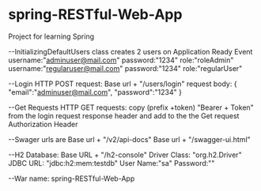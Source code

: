 # spring-RESTful-Web-App
Project for learning Spring


--InitializingDefaultUsers class creates 2 users on Application Ready Event
username:"adminuser@mail.com"  password:"1234" role:"roleAdmin"
username:"regularuser@mail.com" password:"1234" role:"regularUser"


--Login
HTTP POST request: 
Base url + "/users/login"
request body:
{
	"email":"adminuser@mail.com",
	"password":"1234"
}


--Get Requests
HTTP GET requests:
copy (prefix +token) "Bearer + Token" from the login request response header and add to the the Get request Authorization Header


--Swager urls are
Base url + "/v2/api-docs"
Base url + "/swagger-ui.html"


--H2 Database:
Base URL + "/h2-console"
Driver Class: "org.h2.Driver"
JDBC URL: "jdbc:h2:mem:testdb"
User Name:"sa"
Password:""


--War name:
spring-RESTful-Web-App


